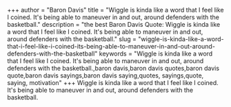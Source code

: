 +++
author = "Baron Davis"
title = "Wiggle is kinda like a word that I feel like I coined. It's being able to maneuver in and out, around defenders with the basketball."
description = "the best Baron Davis Quote: Wiggle is kinda like a word that I feel like I coined. It's being able to maneuver in and out, around defenders with the basketball."
slug = "wiggle-is-kinda-like-a-word-that-i-feel-like-i-coined-its-being-able-to-maneuver-in-and-out-around-defenders-with-the-basketball"
keywords = "Wiggle is kinda like a word that I feel like I coined. It's being able to maneuver in and out, around defenders with the basketball.,baron davis,baron davis quotes,baron davis quote,baron davis sayings,baron davis saying,quotes, sayings,quote, saying, motivation"
+++
Wiggle is kinda like a word that I feel like I coined. It's being able to maneuver in and out, around defenders with the basketball.
